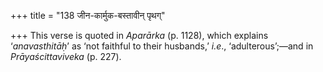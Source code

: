 +++
title = "138 जीन-कार्मुक-बस्तावीन् पृथग्"

+++
This verse is quoted in *Aparārka* (p. 1128), which explains
‘*anavasthitāḥ*’ as ‘not faithful to their husbands,’ *i.e*.,
‘adulterous’;—and in *Prāyaścittaviveka* (p. 227).


